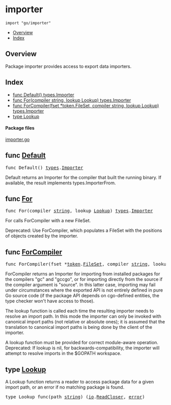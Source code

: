 

# importer
`import "go/importer"`

* [Overview](#pkg-overview)
* [Index](#pkg-index)

## <a id="pkg-overview">Overview</a>
Package importer provides access to export data importers.




## <a id="pkg-index">Index</a>
* [func Default() types.Importer](#Default)
* [func For(compiler string, lookup Lookup) types.Importer](#For)
* [func ForCompiler(fset *token.FileSet, compiler string, lookup Lookup) types.Importer](#ForCompiler)
* [type Lookup](#Lookup)




#### <a id="pkg-files">Package files</a>
[importer.go](https://golang.org/src/go/importer/importer.go) 






## <a id="Default">func</a> [Default](https://golang.org/src/go/importer/importer.go?s=2726:2755#L72)
<pre>func Default() <a href="/pkg/go/types/">types</a>.<a href="/pkg/go/types/#Importer">Importer</a></pre>
Default returns an Importer for the compiler that built the running binary.
If available, the result implements types.ImporterFrom.



## <a id="For">func</a> [For](https://golang.org/src/go/importer/importer.go?s=2469:2524#L66)
<pre>func For(compiler <a href="/pkg/builtin/#string">string</a>, lookup <a href="#Lookup">Lookup</a>) <a href="/pkg/go/types/">types</a>.<a href="/pkg/go/types/#Importer">Importer</a></pre>
For calls ForCompiler with a new FileSet.

Deprecated: Use ForCompiler, which populates a FileSet
with the positions of objects created by the importer.



## <a id="ForCompiler">func</a> [ForCompiler](https://golang.org/src/go/importer/importer.go?s=1551:1635#L30)
<pre>func ForCompiler(fset *<a href="/pkg/go/token/">token</a>.<a href="/pkg/go/token/#FileSet">FileSet</a>, compiler <a href="/pkg/builtin/#string">string</a>, lookup <a href="#Lookup">Lookup</a>) <a href="/pkg/go/types/">types</a>.<a href="/pkg/go/types/#Importer">Importer</a></pre>
ForCompiler returns an Importer for importing from installed packages
for the compilers "gc" and "gccgo", or for importing directly
from the source if the compiler argument is "source". In this
latter case, importing may fail under circumstances where the
exported API is not entirely defined in pure Go source code
(if the package API depends on cgo-defined entities, the type
checker won't have access to those).

The lookup function is called each time the resulting importer needs
to resolve an import path. In this mode the importer can only be
invoked with canonical import paths (not relative or absolute ones);
it is assumed that the translation to canonical import paths is being
done by the client of the importer.

A lookup function must be provided for correct module-aware operation.
Deprecated: If lookup is nil, for backwards-compatibility, the importer
will attempt to resolve imports in the $GOPATH workspace.





## <a id="Lookup">type</a> [Lookup](https://golang.org/src/go/importer/importer.go?s=521:573#L11)
A Lookup function returns a reader to access package data for
a given import path, or an error if no matching package is found.


<pre>type Lookup func(path <a href="/pkg/builtin/#string">string</a>) (<a href="/pkg/io/">io</a>.<a href="/pkg/io/#ReadCloser">ReadCloser</a>, <a href="/pkg/builtin/#error">error</a>)</pre>














